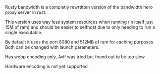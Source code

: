 Rusty bandwidth is a completly rewrtitten version of the bandwidth hero proxy server in rust.

This version uses way less system resources when running (in itself just 15M of ram) and should be easier to selfhost due to only needing to run a single executable.

By default it uses the port 8080 and 512MB of ram for caching purposes. Both can be changed with launch parameters.

Has webp encoding only, Avif was tried but found out to be too slow

Hardware encoding is not yet supported
